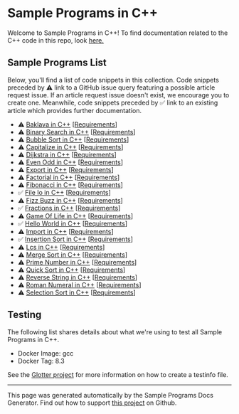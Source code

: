 # Sample Programs in C++

Welcome to Sample Programs in C++! To find documentation related to the C++ code in this repo, look [here.](https://sample-programs.therenegadecoder.com/languages/c-plus-plus)

## Sample Programs List

Below, you'll find a list of code snippets in this collection. Code snippets preceded by :warning: link to a GitHub issue query featuring a possible article request issue. If an article request issue doesn't exist, we encourage you to create one. Meanwhile, code snippets preceded by :white_check_mark: link to an existing article which provides further documentation.

- :warning: [Baklava in C++](https://github.com//TheRenegadeCoder/sample-programs-website/issues?utf8=%E2%9C%93&q=is%3Aissue+is%3Aopen+baklava+c-plus-plus) [[Requirements](https://sample-programs.therenegadecoder.com/projects/baklava)]
- :warning: [Binary Search in C++](https://github.com//TheRenegadeCoder/sample-programs-website/issues?utf8=%E2%9C%93&q=is%3Aissue+is%3Aopen+binary+search+c-plus-plus) [[Requirements](https://sample-programs.therenegadecoder.com/projects/binary-search)]
- :warning: [Bubble Sort in C++](https://github.com//TheRenegadeCoder/sample-programs-website/issues?utf8=%E2%9C%93&q=is%3Aissue+is%3Aopen+bubble+sort+c-plus-plus) [[Requirements](https://sample-programs.therenegadecoder.com/projects/bubble-sort)]
- :warning: [Capitalize in C++](https://github.com//TheRenegadeCoder/sample-programs-website/issues?utf8=%E2%9C%93&q=is%3Aissue+is%3Aopen+capitalize+c-plus-plus) [[Requirements](https://sample-programs.therenegadecoder.com/projects/capitalize)]
- :warning: [Dijkstra in C++](https://github.com//TheRenegadeCoder/sample-programs-website/issues?utf8=%E2%9C%93&q=is%3Aissue+is%3Aopen+dijkstra+c-plus-plus) [[Requirements](https://sample-programs.therenegadecoder.com/projects/dijkstra)]
- :warning: [Even Odd in C++](https://github.com//TheRenegadeCoder/sample-programs-website/issues?utf8=%E2%9C%93&q=is%3Aissue+is%3Aopen+even+odd+c-plus-plus) [[Requirements](https://sample-programs.therenegadecoder.com/projects/even-odd)]
- :warning: [Export in C++](https://github.com//TheRenegadeCoder/sample-programs-website/issues?utf8=%E2%9C%93&q=is%3Aissue+is%3Aopen+export+c-plus-plus) [[Requirements](https://sample-programs.therenegadecoder.com/projects/import-export)]
- :warning: [Factorial in C++](https://github.com//TheRenegadeCoder/sample-programs-website/issues?utf8=%E2%9C%93&q=is%3Aissue+is%3Aopen+factorial+c-plus-plus) [[Requirements](https://sample-programs.therenegadecoder.com/projects/factorial)]
- :warning: [Fibonacci in C++](https://github.com//TheRenegadeCoder/sample-programs-website/issues?utf8=%E2%9C%93&q=is%3Aissue+is%3Aopen+fibonacci+c-plus-plus) [[Requirements](https://sample-programs.therenegadecoder.com/projects/fibonacci)]
- :white_check_mark: [File Io in C++](https://sample-programs.therenegadecoder.com/projects/file-io/c-plus-plus) [[Requirements](https://sample-programs.therenegadecoder.com/projects/file-io)]
- :warning: [Fizz Buzz in C++](https://github.com//TheRenegadeCoder/sample-programs-website/issues?utf8=%E2%9C%93&q=is%3Aissue+is%3Aopen+fizz+buzz+c-plus-plus) [[Requirements](https://sample-programs.therenegadecoder.com/projects/fizz-buzz)]
- :white_check_mark: [Fractions in C++](https://sample-programs.therenegadecoder.com/projects/fractions/c-plus-plus) [[Requirements](https://sample-programs.therenegadecoder.com/projects/fractions)]
- :warning: [Game Of Life in C++](https://github.com//TheRenegadeCoder/sample-programs-website/issues?utf8=%E2%9C%93&q=is%3Aissue+is%3Aopen+game+of+life+c-plus-plus) [[Requirements](https://sample-programs.therenegadecoder.com/projects/game-of-life)]
- :white_check_mark: [Hello World in C++](https://sample-programs.therenegadecoder.com/projects/hello-world/c-plus-plus) [[Requirements](https://sample-programs.therenegadecoder.com/projects/hello-world)]
- :warning: [Import in C++](https://github.com//TheRenegadeCoder/sample-programs-website/issues?utf8=%E2%9C%93&q=is%3Aissue+is%3Aopen+import+c-plus-plus) [[Requirements](https://sample-programs.therenegadecoder.com/projects/import-export)]
- :white_check_mark: [Insertion Sort in C++](https://sample-programs.therenegadecoder.com/projects/insertion-sort/c-plus-plus) [[Requirements](https://sample-programs.therenegadecoder.com/projects/insertion-sort)]
- :warning: [Lcs in C++](https://github.com//TheRenegadeCoder/sample-programs-website/issues?utf8=%E2%9C%93&q=is%3Aissue+is%3Aopen+lcs+c-plus-plus) [[Requirements](https://sample-programs.therenegadecoder.com/projects/lcs)]
- :warning: [Merge Sort in C++](https://github.com//TheRenegadeCoder/sample-programs-website/issues?utf8=%E2%9C%93&q=is%3Aissue+is%3Aopen+merge+sort+c-plus-plus) [[Requirements](https://sample-programs.therenegadecoder.com/projects/merge-sort)]
- :warning: [Prime Number in C++](https://github.com//TheRenegadeCoder/sample-programs-website/issues?utf8=%E2%9C%93&q=is%3Aissue+is%3Aopen+prime+number+c-plus-plus) [[Requirements](https://sample-programs.therenegadecoder.com/projects/prime-number)]
- :warning: [Quick Sort in C++](https://github.com//TheRenegadeCoder/sample-programs-website/issues?utf8=%E2%9C%93&q=is%3Aissue+is%3Aopen+quick+sort+c-plus-plus) [[Requirements](https://sample-programs.therenegadecoder.com/projects/quick-sort)]
- :warning: [Reverse String in C++](https://github.com//TheRenegadeCoder/sample-programs-website/issues?utf8=%E2%9C%93&q=is%3Aissue+is%3Aopen+reverse+string+c-plus-plus) [[Requirements](https://sample-programs.therenegadecoder.com/projects/reverse-string)]
- :warning: [Roman Numeral in C++](https://github.com//TheRenegadeCoder/sample-programs-website/issues?utf8=%E2%9C%93&q=is%3Aissue+is%3Aopen+roman+numeral+c-plus-plus) [[Requirements](https://sample-programs.therenegadecoder.com/projects/roman-numeral)]
- :warning: [Selection Sort in C++](https://github.com//TheRenegadeCoder/sample-programs-website/issues?utf8=%E2%9C%93&q=is%3Aissue+is%3Aopen+selection+sort+c-plus-plus) [[Requirements](https://sample-programs.therenegadecoder.com/projects/selection-sort)]

## Testing

The following list shares details about what we're using to test all Sample Programs in C++.

- Docker Image: gcc
- Docker Tag: 8.3

See the [Glotter project](https://github.com/auroq/glotter) for more information on how to create a testinfo file.

---

This page was generated automatically by the Sample Programs Docs Generator. Find out how to support [this project](https://github.com/TheRenegadeCoder/sample-programs-docs-generator) on Github.